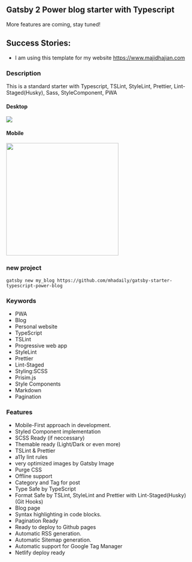 ## Gatsby 2 Power blog starter with Typescript

More features are coming, stay tuned!

## Success Stories:

- I am using this template for my website https://www.majidhajian.com

### Description

This is a standard starter with Typescript, TSLint, StyleLint, Prettier, Lint-Staged(Husky), Sass, StyleComponent, PWA

#### Desktop

<img src="https://raw.githubusercontent.com/mhadaily/gatsby-starter-typescript-power-blog/master/desktop.png">

#### Mobile

<img src="https://raw.githubusercontent.com/mhadaily/gatsby-starter-typescript-power-blog/master/mobile.png" width="300px">

### new project

```
gatsby new my_blog https://github.com/mhadaily/gatsby-starter-typescript-power-blog
```

### Keywords

- PWA
- Blog
- Personal website
- TypeScript
- TSLint
- Progressive web app
- StyleLint
- Prettier
- Lint-Staged
- Styling:SCSS
- Prisim.js
- Style Components
- Markdown
- Pagination

### Features

- Mobile-First approach in development.
- Styled Component implementation
- SCSS Ready (if neccessary)
- Themable ready (Light/Dark or even more)
- TSLint & Prettier
- a11y lint rules
- very optimized images by Gatsby Image
- Purge CSS
- Offline support
- Category and Tag for post
- Type Safe by TypeScript
- Format Safe by TSLint, StyleLint and Prettier with Lint-Staged(Husky) (Git Hooks)
- Blog page
- Syntax highlighting in code blocks.
- Pagination Ready
- Ready to deploy to Github pages
- Automatic RSS generation.
- Automatic Sitemap generation.
- Automatic support for Google Tag Manager
- Netlify deploy ready
